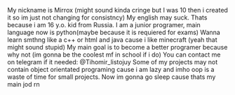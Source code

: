 My nickname is Mirrox (might sound kinda cringe but I was 10 then i created it so im just not changing for consistncy)
My english may suck. Thats because i am 16 y.o. kid from Russia.
I am a junior programer, main language now is python(maybe because it is requiered for exams)
Wanna learn smthng like a c++ or html and java cause i like minecraft (yeah that might sound stupid)
My main goal is to become a better programer because why not (im gonna be the coolest mf in school if i do)
You can contact me on telegram if it needed: @Tihomir_listojuy
Some of my projects may not contain object orientated programing cause i am lazy and imho oop is a waste of time for small projects.
Now im gonna go sleep cause thats my main jod rn
